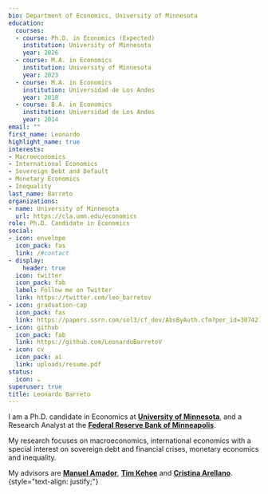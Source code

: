 ```yaml
---
bio: Department of Economics, University of Minnesota
education:
  courses:
  - course: Ph.D. in Economics (Expected)
    institution: University of Minnesota
    year: 2026
  - course: M.A. in Economics
    institution: University of Minnesota
    year: 2023
  - course: M.A. in Economics
    institution: Universidad de Los Andes
    year: 2018
  - course: B.A. in Economics
    institution: Universidad de Los Andes
    year: 2014    
email: ""
first_name: Leonardo
highlight_name: true
interests:
- Macroeconomics
- International Economics
- Sovereign Debt and Default
- Monetary Economics
- Inequality
last_name: Barreto
organizations:
- name: University of Minnesota
  url: https://cla.umn.edu/economics
role: Ph.D. Candidate in Economics
social:
- icon: envelope
  icon_pack: fas
  link: /#contact
- display:
    header: true
  icon: twitter
  icon_pack: fab
  label: Follow me on Twitter
  link: https://twitter.com/leo_barretov
- icon: graduation-cap
  icon_pack: fas
  link: https://papers.ssrn.com/sol3/cf_dev/AbsByAuth.cfm?per_id=3074214
- icon: github
  icon_pack: fab
  link: https://github.com/LeonardoBarretoV
- icon: cv
  icon_pack: ai
  link: uploads/resume.pdf
status:
  icon: ☕️
superuser: true
title: Leonardo Barreto
---
```


I am a Ph.D. candidate in Economics at [**University of Minnesota**](https://cla.umn.edu/economics), and a Research Analyst at the [**Federal Reserve Bank of Minneapolis**](https://www.minneapolisfed.org/economic-research/economists). 

My research focuses on macroeconomics, international economics with a special interest on sovereign debt and financial crises, monetary economics and inequality.

My advisors are [**Manuel Amador**](https://manuelamador.me/), [**Tim Kehoe**](http://users.econ.umn.edu/~tkehoe/) and [**Cristina Arellano**](https://www.cristinaarellano.com/).
{style="text-align: justify;"}
